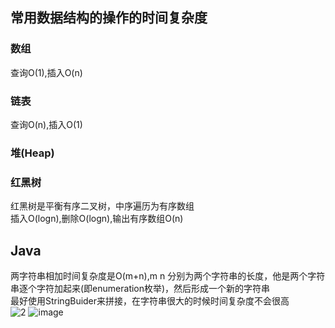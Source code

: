 ## 常用数据结构的操作的时间复杂度
### 数组
查询O(1),插入O(n)  
### 链表
查询O(n),插入O(1)  
### 堆(Heap)

### 红黑树
红黑树是平衡有序二叉树，中序遍历为有序数组  
插入O(logn),删除O(logn),输出有序数组O(n)
## Java
两字符串相加时间复杂度是O(m+n),m n 分别为两个字符串的长度，他是两个字符串逐个字符加起来(即enumeration枚举)，然后形成一个新的字符串  
最好使用StringBuider来拼接，在字符串很大的时候时间复杂度不会很高  
![2](https://user-images.githubusercontent.com/83968454/192902620-d949a2a2-b5a4-4be2-9b79-c61ecb107970.png)
![image](https://user-images.githubusercontent.com/83968454/192903145-8ed28348-de47-4a65-9eac-319fb0ed6f11.png)


